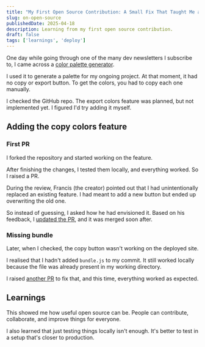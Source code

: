 ```yaml
---
title: "My First Open Source Contribution: A Small Fix That Taught Me a Lot"
slug: on-open-source
publishedDate: 2025-04-18
description: Learning from my first open source contribution.
draft: false
tags: ['learnings', 'deploy']
---
```


One day while going through one of the many dev newsletters I subscribe to, I came across a [color palette generator][theme-generator-repo].

I used it to generate a palette for my ongoing project. At that moment, it had no copy or export button. To get the colors, you had to copy each one manually.

I checked the GitHub repo. The export colors feature was planned, but not implemented yet. I figured I'd try adding it myself.

## Adding the copy colors feature

### First PR

I forked the repository and started working on the feature.

After finishing the changes, I tested them locally, and everything worked. So I raised a PR.

During the review, Francis (the creator) pointed out that I had unintentionally replaced an existing feature. I had meant to add a new button but ended up overwriting the old one.

So instead of guessing, I asked how he had envisioned it. Based on his feedback, I [updated the PR][first-pr], and it was merged soon after.

### Missing bundle

Later, when I checked, the copy button wasn't working on the deployed site.

I realised that I hadn't added `bundle.js` to my commit. It still worked locally because the file was already present in my working directory.

I raised [another PR][second-pr] to fix that, and this time, everything worked as expected.

## Learnings

This showed me how useful open source can be. People can contribute, collaborate, and improve things for everyone.

I also learned that just testing things locally isn't enough. It's better to test in a setup that's closer to production.

[theme-generator-repo]:<https://github.com/thisisfranciswu/enterprise-ui-palette-generator>
[first-pr]:<https://github.com/thisisfranciswu/enterprise-ui-palette-generator/pull/2>
[second-pr]:<https://github.com/thisisfranciswu/enterprise-ui-palette-generator/pull/3>
